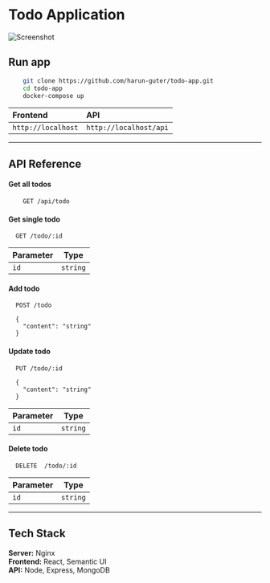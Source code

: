 # Todo Application

![Screenshot](https://raw.githubusercontent.com/harunguter/todo-app/main/screenshot.png)

## Run app
```bash
    git clone https://github.com/harun-guter/todo-app.git
    cd todo-app
    docker-compose up
```

| Frontend | API |
| :-------- | :------- |
| `http://localhost`      | `http://localhost/api` | 

---

## API Reference

#### Get all todos

```http
    GET /api/todo
```

#### Get single todo
```
  GET /todo/:id
```
| Parameter | Type     | 
| --------- | -------- |
| `id`      | `string` |

#### Add todo
```
  POST /todo
```
```
  {
    "content": "string"
  }
```

#### Update todo
```
  PUT /todo/:id
```
```
  {
    "content": "string"
  }
```
| Parameter | Type     | 
| --------- | -------- |
| `id`      | `string` |

#### Delete todo
```
  DELETE  /todo/:id
```
| Parameter | Type     | 
| --------- | -------- |
| `id`      | `string` |

---
## Tech Stack

**Server:** Nginx
<br>
**Frontend:** React, Semantic UI
<br>
**API:** Node, Express, MongoDB
